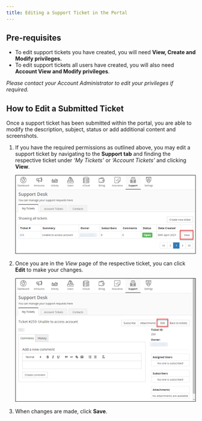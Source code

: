 ```yaml
---
title: Editing a Support Ticket in the Portal
---
```


## Pre-requisites

-   To edit support tickets you have created, you will need **View, Create and Modify privileges.**
-   To edit support tickets all users have created, you will also need **Account View and Modify privileges**. 

_Please contact your Account Administrator to edit your privileges if required._

## How to Edit a Submitted Ticket

Once a support ticket has been submitted within the portal, you are able to modify the description, subject, status or add additional content and screenshots.

1. If you have the required permissions as outlined above, you may edit a support ticket by navigating to the **Support tab** and finding the respective ticket under _‘My Tickets’_ or _‘Account Tickets’_ and clicking **View**.

    ![image.png](./assets/support_desk.png)

1. Once you are in the _View_ page of the respective ticket, you can click **Edit** to make your changes.

    ![image.png](./assets/support_desk_edit.png)

1. When changes are made, click **Save**.
